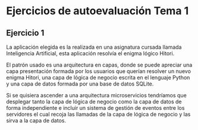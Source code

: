 # Ejercicios de autoevaluación Tema 1

## Ejercicio 1

La aplicación elegida es la realizada en una asignatura cursada llamada Inteligencia Artificial, esta aplicación resolvía el enigma lógico Hitori.

El patrón usado es una arquitectura en capas, donde se puede apreciar una capa presentación formada por los usuarios que querían resolver un nuevo enigma Hitori, una capa de lógica de negocio escrita en el lenguaje Python y una capa de datos formada por una base de datos SQLite.

Si se quisiera ascender a una arquitectura microservicios tendríamos que desplegar tanto la capa de lógica de negocio como la capa de datos de forma independiente e incluir un sistema de gestión de eventos entre los servidores el cual recoja las llamadas de la capa de lógica de negocio y las sirva a la capa de datos.

